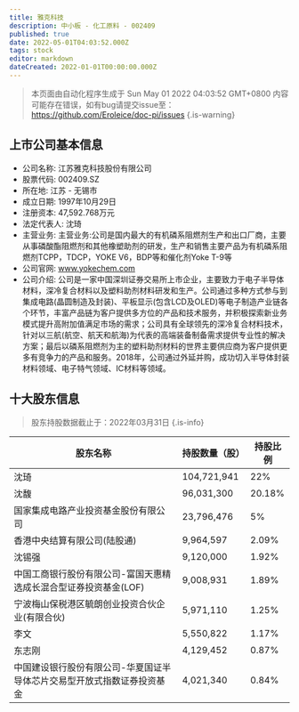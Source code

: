 ```yaml
---
title: 雅克科技
description: 中小板 - 化工原料 - 002409
published: true
date: 2022-05-01T04:03:52.000Z
tags: stock
editor: markdown
dateCreated: 2022-01-01T00:00:00.000Z
---
```


> 本页面由自动化程序生成于 Sun May 01 2022 04:03:52 GMT+0800
> 内容可能存在错误，如有bug请提交issue至：https://github.com/Eroleice/doc-pi/issues
{.is-warning}

## 上市公司基本信息
- 公司名称: 江苏雅克科技股份有限公司
- 股票代码: 002409.SZ
- 所在地: 江苏 - 无锡市
- 成立日期: 1997年10月29日
- 注册资本: 47,592.768万元
- 法定代表人: 沈琦
- 主营业务: 主营业务:公司是国内最大的有机磷系阻燃剂生产和出口厂商，主要从事磷酸酯阻燃剂和其他橡塑助剂的研发，生产和销售主要产品为有机磷系阻燃剂TCPP，TDCP，YOKE V6，BDP等和催化剂Yoke T-9等
- 公司官网: www.yokechem.com
- 公司介绍: 公司是一家中国深圳证券交易所上市企业，主要致力于电子半导体材料，深冷复合材料以及塑料助剂材料研发和生产。公司通过多种方式参与到集成电路(晶圆制造及封装)、平板显示(包含LCD及OLED)等电子制造产业链各个环节，丰富产品链为客户提供多方位的产品和技术服务，并积极探索新业务模式提升高附加值满足市场的需求；公司具有全球领先的深冷复合材料技术，针对以三航(航空、航天和航海)为代表的高端装备制备需求提供专业性的解决方案；最后以磷系阻燃剂为主的塑料助剂材料的世界主要供应商为客户提供更多有竞争力的产品和服务。2018年，公司通过外延并购，成功切入半导体封装材料领域、电子特气领域、IC材料等领域。


## 十大股东信息
> 股东持股数据截止于：2022年03月31日
{.is-info}

| 股东名称 | 持股数量（股） | 持股比例 |
| --- | --- | --- |
| 沈琦 | 104,721,941 | 22% |
| 沈馥 | 96,031,300 | 20.18% |
| 国家集成电路产业投资基金股份有限公司 | 23,796,476 | 5% |
| 香港中央结算有限公司(陆股通) | 9,964,597 | 2.09% |
| 沈锡强 | 9,120,000 | 1.92% |
| 中国工商银行股份有限公司-富国天惠精选成长混合型证券投资基金(LOF) | 9,008,931 | 1.89% |
| 宁波梅山保税港区毓朗创业投资合伙企业(有限合伙) | 5,971,110 | 1.25% |
| 李文 | 5,550,822 | 1.17% |
| 东志刚 | 4,129,452 | 0.87% |
| 中国建设银行股份有限公司-华夏国证半导体芯片交易型开放式指数证券投资基金 | 4,021,340 | 0.84% |




